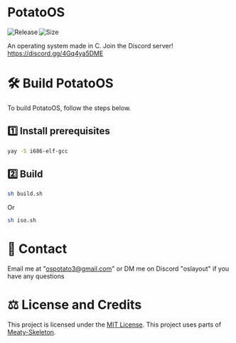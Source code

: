 # PotatoOS
<p align="center">
  <a title="GitHub Releases" target="_blank" href="https://github.com/winvistalover/PotatoOS/releases">
    <img align="left" src="https://img.shields.io/github/v/release/winvistalover/PotatoOS?include_prereleases" alt="Release" />
  </a>
  <a title="Repository Size" target="_blank" href="https://github.com/winvistalover/PotatoOS/activity">
    <img align="left" src="https://img.shields.io/github/repo-size/winvistalover/PotatoOS?color=%23cc0000" alt="Size" />
  </a>
</p><br>

An operating system made in C.
Join the Discord server!
https://discord.gg/4Gq4ya5DME


# 🛠️ Build PotatoOS
To build PotatoOS, follow the steps below.
## 1️⃣ Install prerequisites
```bash
yay -S i686-elf-gcc
```
## 2️⃣ Build
```bash
sh build.sh
```
Or 
```bash
sh iso.sh
```

# 👋 Contact
Email me at "ospotato3@gmail.com" or DM me on Discord "oslayout" if you have any questions

# ⚖️ License and Credits
This project is licensed under the [MIT License](https://mit-license.org/).
This project uses parts of [Meaty-Skeleton](https://gitlab.com/sortie/meaty-skeleton).
